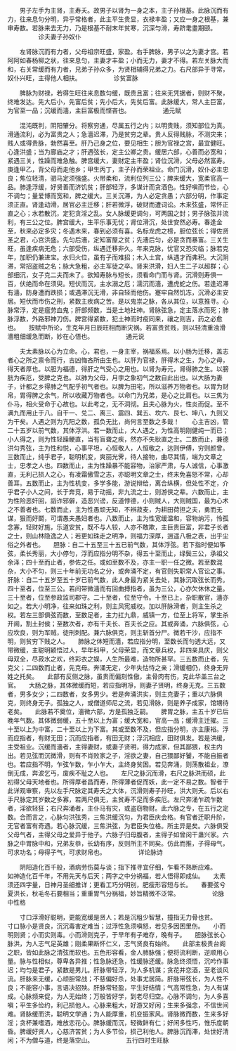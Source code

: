 <!-- { "loadSidebar": true } -->
　　男子左手为主肾，主寿夭。故男子以肾为一身之本，主子孙根基。此脉沉而有力，往来息匀分明，异乎常格者，此主平生贵显，衣禄丰盈；又应一身之根基，兼审寿数。若脉来去无力，乃是根基不耐末年贫寒，沉深匀滑，寿跻耄耋期颐。
　　　　　诊夫妻子孙奴仆

　　左肾脉沉而有力者，父母祖宗旺盛，家盈。右手脾脉，男子以之为妻才宫。若阿阿如春杨柳之状，往来息匀，主妻才丰盈；小而无力，妻才不得。若左关脉大而和，右关常缓而有力者，兄弟子孙众多，为贤相辅得兄弟之力。右尺部异于寻常，奴仆兴旺，主得他人相扶。
　　　　　诊贫富脉

　　脾脉为财禄，若得生旺往来息数匀缓，既贵且富；往来无凭据者，则财不聚，终难发达。先大后小，先富后贫；先小后大，先贫后富。此脉缓大，常人主巨富，为官至一品；沉缓而濇，主巨富极而悭吝也。
　　　　　通元赋

　　混沌既判，阴阳肇分。将察穷通，尽属五行之内；以明贵贱，须知部位为真。滑通流利，必为富贵之人；急濇迟滞，乃是贫穷之辈。贵人反得贱脉，不测灾来；贱人或得贵脉，勃然喜至。肝乃己身之位，要见相生；胆为官禄之宫，最宜健旺。心逢洪盛；当为廊庙之才；肝遇弦长，定主公卿之贵。缓居六部，心善而必宽和；紧遇三关，性躁而难急触。脾宫缓大，妻财定主丰盈；肾位沉滑，父母必然富寿。庚逢甲乙，背父母而走他乡；甲生丙丁，主子孙而荣祖业。命门沉滑，奴仆必主忠良；焦位轻清，驷马定须强盛。火带柔和，流利位列三公；脾来缓大，宽柔官高一品。肺逢浮缓，好贤善而济饥贫；肝部轻浮，多谋计而贪酒色。性好嗔而节俭，心不调匀；量爱博而宽和，脾之缓大。三关沉滞，为人必定贪愚；六部分明，作事定须正直。肾逢动滑，居官必主迁移；肝若微浮，破财而遭词讼。木来弦盛，常怀正直之心；水若散沉，定犯贪淫之乱。女人脉缓更调匀，可两国之封；男子脉弦并流利，有三公之位。脾宫缓大，生平乐事无忧；肾位滑沉，处世安然必寿。春逢金至，秋来必定多灾；冬遇木来，春到必须有喜。名标龙虎之榜，胆位弦长；得佐贤圣之君，心宫洪盛。先匀后濇，定知富屋之贫；先濇后匀，必是贪而暴富。三关生旺，虽逢疾病无危；六部受伤，纵遇迁移非久。年来克脉，忧官又恐灾临；脉若克年，加职仍兼进宝。水归火位，虽有子而难招；木入土宫，纵遇才而弗积。大沉阴滞，常招盗贼之名；脉大急粗，必主军徒之卒。肾来洪滑，妇人生二子以超群；心部细沉，女子克二夫而未了。欲知寿脉与短长，须看命门而与肾。沉滑则寿俱一百，伏绝而命在须臾。短伏而沉，主水溺之厄；濡沉而濇，遭虎蛇之伤。若逢迟滞有濇，防身遭而跌损；或遇滞沉无滑，非自轻而他伤。蹇牢自然饥冻，沉滑必主安居。短伏而市伤之刑，紧数主疾病之苦。是以鬼祟之脉，各从其位，以意推寻。心脉常浮，定是瘟劳血鬼；肝部频数，当是土地社神。肾脉弦急，定主落水而死；肺脉浮数，外路邪神刀伤。脾宫得紧数，犯土神而时疫同来，禳之则吉，药之必愈也。　　按赋中所论，生克年月日辰旺相而断灾祸。若富贵贫贱，则以轻清重浊滑濇粗细缓急而断，妙在心悟也。
　　　　　通元说

　　夫太素脉以心为立命。心，君也，一身主宰，祸福系焉。以小肠为迁移，盖志者心之所之禀令而行，吉凶悔吝所由生也。以肝为官禄，肝得木之生，为心之母，得天者厚也。以胆为福德，得肝之气受心之用也。以肾为寿元，肾得肺之生。以膀胱为疾厄，受脾之克也。以肺为父母，月孛之象初气之数自此出也。以大肠为妻子，计都之乡得肺之气配乎初气者也。以脾为田宅，所以滋养万物者也。以胃为财帛，胃得脾之余气，所以收藏万物者也。以命门为兄弟，是心之比肩也。以三焦为仆马，相火受命于心故也。以此考之，无不洞彻。且夫心脉为火，性炎而促。至不满九而用止于八。自干一、兑二、离三、震四、巽五、坎六、艮七、坤八，九则又为干矣。人遇之则为亢阳之数，孤负无比，尚何言至数之多哉！　　心主吉凶，管二十五岁以前气数，其体浮洪。若一数而止，大人遇之，为性高明刚健纯一而已；小人得之，则为性轻躁鲠直，当有盲聋之疾，然亦不失耿直之士。二数而止，兼德洪匀秀弦，主为性和悦，心事平坦，心恒敬人，人恒敬之，达则伊傅，穷则颜曾。三数而止，纯乎君子，聪明机变，爽丽光霁，待人接物，曲尽其情，端为文章之士，忠孝之人也。四数而止，主为性躁暴不能容物，治家严肃，与人诚信，心事激直，无利己损人之心，有凌霜傲雪之志，亦聪明文章之士，终末免喜怒不常，心却善耳。五数而止，主为性机变，多学多能，游说辩给，离合纵横，但处性不定，介乎君子小人之间，长于奔竞，易于动摇，非九流之士，则游侠之辈。六数而止，主为性险恶奸回，謟诈邪僻，造恶兴谤，反道悖德，小则贼人，大则贼国，最为心术之不善者也。七数而止，主为性愚顽无知，不辨菽麦，为耕田荷担之夫，勇而无谋，狠而好鬬，可谓愚夫愚妇者也。八数而止，主为性宽缓温和，容物纳污，怜孤念寡，轻财好施，乐道安贫，既不与人较，人亦不敢欺，主巨贵巨富，非君子长者之士，则山林隐逸之人；若更如珠走之明净，则福力深厚，逍遥八极之表，出乎尘俗之外者也。　　胆脉：自二十五至三十五已前气数，其体浮弦。若下指时便如筝弦，柔长秀丽，大小停匀，浮而应指分明不杂，得五十至而止，绿鬓三公，承祖父余泽；四十至而止者，参佐之任。或如至数不及，亦主一职一任之微。若至数混杂，大小不匀，则三十年前无功名之分，或奔涌不定，有官则失职常人官讼之事。　　肝脉：自二十五岁至五十岁已前气数，此人身最为紧关去处，其脉沉取弦长而秀。四十至者，位至三公。若间带微濇而有回曲搏指者，虽为三公，心亦欠休休之量。三十至者，位至参政监司郡守。二十至者，位至守令。十至已上，杂职散官，濇亦如之。若大小明净，往来如珠之利，则主风宪威权。加以肝脉滑者，则主生杀之权。若左三部俱弦而数，至数足者，主力扛九鼎，威镇一方，位至上将军，掌生杀开阃，割土封侯；至数次者，亦有千夫长、百夫长之应。其或奔涌，六脉俱弦，心应坎良，则为军贼，徒刑刺配。兼六脉俱克，则主斩首分尸。微若干沙，应指不明，则贫穷下贱之人。　　肺脉之体短而濇，若应指分明，至数长而匀透大远，又带微缓，主聪明颖悟过人，早年科甲，父母荣显，而文章兵权，非四亲具庆，则父母双全，尽菽水之欢，终彩衣之娱，人生所最难，造物所甚罕。三五数而止者，先克父；二四数而止者，先克母。奔涌无定，少年失怙恃之亲；滑缓相仍，终身无异姓之托矣。　　此部有反侧之脉，虽贵而偏刻性傲，主骨肉有伤，克此华盖三台之官。　　大肠之脉，其体微缓而短，若应指明凈，则妻子贤明，终身无克。三五数者，男多女少；二四数者，女多男少。若是奔涌洪实，则主克妻子；重以六脉俱克，则终身无子。孤独之人，或僧道师尼之流，若见滑脉，则是养子成家，馆甥待老矣。　　此脉若不奠位，濇微六部，方是孤独乏嗣。　　脾胃之脉，主五十岁已后晚年气数。其体微弱缓，五十至以上为富；缓大宽和，官高一品；缓滑主迁擢。三十至以上为中富，二十至以上为下富。其或至数不及，但应指分明，亦主康裕。浮而应指者，有财无田；沉而应指者，有田无财；浮沉相应，田财俱发。若是洪缓，主受祖业。沉缓而濇者，主得妻财，或妻子贤明，得力成家，但其鄙猥，权主内出。若见弦而沉微滑，则有不肖败家之子，淫欲之妻，自己猥鄙好饕，不能自振者也。若应指不明，乍弦乍数，乍小乍大，主终身贫困。若见奔涌，则荡散祖业，潦倒无成，奔波乞丐，废疾不耻之人也。　　左尺之脉沉而滑，右尺之脉洪而硕，此初得父母天地者也。所得厚者昌而寿，所得薄者促而妖，此一定不易之数。智者于此详观审察，先以左手尺脉定其寿夭之大体，沉滑则寿子孙旺，洪大则夭。后以右手尺脉定其岁数之多寡，若两尺俱无，主贫寿不足而多疾厄。左尺奔涌乍疏乍数者，淫欲轻狂；右尺奔涌者，主仆马有灾，或盗窃物财。此六脉之专，在五行之定数。合而言之，心脉匀洪弦秀，三焦洪缓沉匀，为君臣庆会格。有官者迁职升阶，无官者富有奇遇。若心脉沉缓，三焦洪弦，为君臣失位格。所主异是矣。六脉俱受父母气者，主得父母之爱异于他子。六脉子归母腹者，主得子如曾闵干蛊兴家。六脉之中胃脉中和，兄弟友恭，长幼有序，反则所主不同矣。仿此而推，子得母气，可求功名；母得子气，可求财帛也。
　　　　　详论脉诗

　　阴阳造化百千般，酒病劳伤莫与谈；指下推寻宜仔细，乍看不熟断应难。　　如神造化百千年，不用先天与后天；两字之中分祸福，若人悟得即成仙。　　太素须还四字量，日神月圣细推详；更看工巧分明别，肥瘦形容短与长。　　春要弦兮夏洪长，秋毛冬石要相当；重重胃气分祸福，妙旨精微不泛常。
　　　　　论脉中性格

　　寸口浮滑好聪明，更能宽缓是贤人；若是沉粗少智慧，撞指无力骨也贫。　　寸口脉小是贤良，沉沉毒害定难当；过浮性急须嗔怒，若见多因困里伤。　　小而明则贤；小而实则毒。小而滑则克子，于早年有子难存，晚有子。　　胆脉弦长心脉洪，为人志气足英雄；刚柔果断怀仁义，志气贤良有始终。　　此部主极贵台阁之职，皆如此脉之清弦而软也。五色形容看，金人肺脉强；便将流利断，逆顺用心量。脉与性相似，尊卑各异推；性急脉还急，性缓脉还缓。脉急终须悟，沉吟作事迟；均匀是君子，紧数是男儿。肝脉带轻浮，为人多机谋；贪花并恋酒，至老谈风流。肝脉来无缓，心顽胆常战；不慈偏好杀，处事尤居简。肝脉带弦长，为人性不良；不能容小事，言语决招殃。肝脉常轻盈，平生好结情；气高常性急，为人有谋成。心脉频来促，为人无始终；万般皆好学，到老尽归空。心脉不调匀，为人多喜嗔；平生多俭约，利己损他人。心脉来粗大，好游又好闲；生来多强念，不信世间难。肾脉缓而洪，聪明文学通；为人能厚重，机变振家风。肾脉微而数，生来多好淫；贪杯兼嗜酒，难放恋花心。脾脉缓而沉，轻微鲜有仁；好闲多性巧，惟乐度朝昏。脾缓好贤人，心慈济苦贫；为人多节俭，损己利他人。脾脉沉而滞，处世好清闲；不为僧与道，终是落空山。
　　　　　五行四时生旺脉

